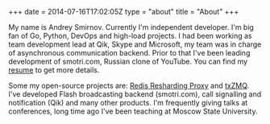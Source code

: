 +++
date = 2014-07-16T17:02:05Z
type = "about"
title = "About"
+++

My name is Andrey Smirnov. Currently I'm independent developer. I'm big fan of
Go, Python, DevOps and high-load projects.
I had been working as team development lead at Qik, Skype and Microsoft, my
team was in charge of asynchronous communication backend.
Prior to that I've been leading development of smotri.com, Russian clone
of YouTube. You can find my [resume](http://smira.ru/cv-eng.pdf) to get
more details.

Some my open-source projects are: [Redis Resharding Proxy](https://github.com/smira/redis-resharding-proxy)
and [txZMQ](https://github.com/smira/txZMQ). I've developed
Flash broadcasting backend (smotri.com), call signalling and notification (Qik) and
many other products. I'm frequently giving talks at conferences, long time ago I've been teaching
at Moscow State University.
